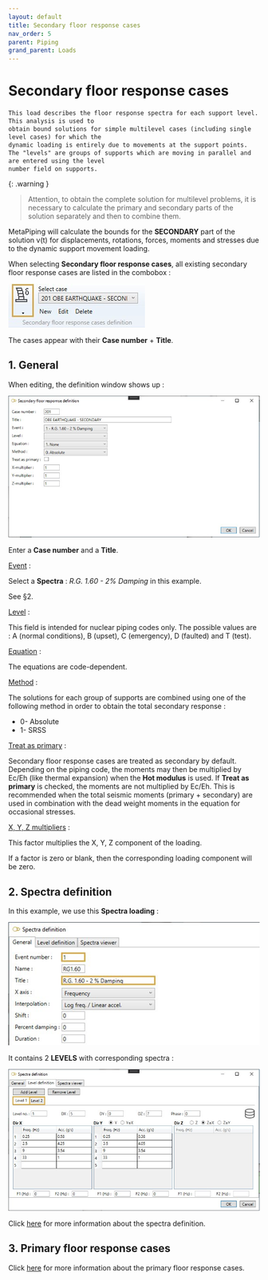 ```yaml
---
layout: default
title: Secondary floor response cases
nav_order: 5
parent: Piping
grand_parent: Loads
---
```


# Secondary floor response cases

    This load describes the floor response spectra for each support level. This analysis is used to
    obtain bound solutions for simple multilevel cases (including single level cases) for which the
    dynamic loading is entirely due to movements at the support points.
    The "levels" are groups of supports which are moving in parallel and are entered using the level
    number field on supports.

{: .warning }
>Attention, to obtain the complete solution for multilevel problems, it is necessary to calculate the primary and secondary parts of the solution separately and then to combine them.

MetaPiping will calculate the bounds for the **SECONDARY** part of the solution v(t) for displacements, rotations, forces, moments and stresses due to the dynamic support movement loading.

When selecting **Secondary floor response cases**, all existing secondary floor response cases are listed in the combobox :

![Image](../../Images/Load22.jpg)

The cases appear with their **Case number** + **Title**.

## 1. General

When editing, the definition window shows up :

![Image](../../Images/Load23.jpg)

Enter a **Case number** and a **Title**.

<ins>Event</ins> :

Select a **Spectra** : *R.G. 1.60 - 2% Damping* in this example.

See §2.

<ins>Level</ins> :

This field is intended for nuclear piping codes only. The possible values are : A (normal conditions), B (upset), C (emergency), D (faulted) and T (test). 

<ins>Equation</ins> :

The equations are code-dependent.

<ins>Method</ins> :

The solutions for each group of supports are combined using one of the following method in order to obtain the total secondary response :

- 0- Absolute
- 1- SRSS


<ins>Treat as primary</ins> :

Secondary floor response cases are treated as secondary by default. Depending on the piping code, the moments may then be multiplied by Ec/Eh (like thermal expansion) when the **Hot modulus** is used. If **Treat  as primary** is checked, the moments are not multiplied by Ec/Eh. This is recommended when the total seismic moments (primary + secondary) are used in combination with the dead weight moments in the equation for occasional stresses.

<ins>X, Y, Z multipliers</ins> :

This factor multiplies the X, Y, Z component of the loading.

 If a factor is zero or blank, then the corresponding loading component will be zero.

## 2. Spectra definition

In this example, we use this **Spectra loading** :

![Image](../../Images/Load20.jpg)

It contains 2 **LEVELS** with corresponding spectra :

![Image](../../Images/Load21.jpg)

Click [here](https://documentation.metapiping.com/Loads/Piping/Spectra.html) for more information about the spectra definition.

## 3. Primary floor response cases

Click [here](https://documentation.metapiping.com/Loads/Piping/PrimaryCases.html) for more information about the primary floor response cases.
